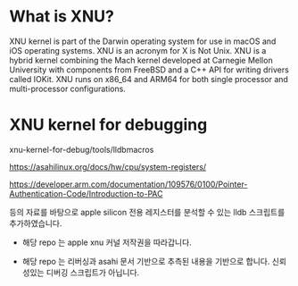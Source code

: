 # What is XNU?

XNU kernel is part of the Darwin operating system for use in macOS and iOS operating systems. XNU is an acronym for X is Not Unix.
XNU is a hybrid kernel combining the Mach kernel developed at Carnegie Mellon University with components from FreeBSD and a C++ API for writing drivers called IOKit.
XNU runs on x86_64 and ARM64 for both single processor and multi-processor configurations.

# XNU kernel for debugging

xnu-kernel-for-debug/tools/lldbmacros

https://asahilinux.org/docs/hw/cpu/system-registers/

https://developer.arm.com/documentation/109576/0100/Pointer-Authentication-Code/Introduction-to-PAC

등의 자료를 바탕으로 apple silicon 전용 레지스터를 분석할 수 있는 lldb 스크립트를 추가하였습니다.

- 해당 repo 는 apple xnu 커널 저작권을 따라갑니다.

- 해당 repo 는 리버싱과 asahi 문서 기반으로 추측된 내용을 기반으로 합니다. 신뢰성있는 디버깅 스크립트가 아닙니다.